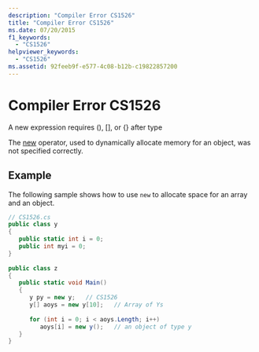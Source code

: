 ```yaml
---
description: "Compiler Error CS1526"
title: "Compiler Error CS1526"
ms.date: 07/20/2015
f1_keywords: 
  - "CS1526"
helpviewer_keywords: 
  - "CS1526"
ms.assetid: 92feeb9f-e577-4c08-b12b-c19822857200
---
```

# Compiler Error CS1526
A new expression requires (), [], or {} after type  
  
 The [new](../language-reference/operators/new-operator.md) operator, used to dynamically allocate memory for an object, was not specified correctly.  
  
## Example  
 The following sample shows how to use `new` to allocate space for an array and an object.  
  
```csharp  
// CS1526.cs  
public class y  
{  
   public static int i = 0;  
   public int myi = 0;  
}  
  
public class z  
{  
   public static void Main()  
   {  
      y py = new y;   // CS1526  
      y[] aoys = new y[10];   // Array of Ys  
  
      for (int i = 0; i < aoys.Length; i++)  
         aoys[i] = new y();   // an object of type y  
   }  
}  
```
